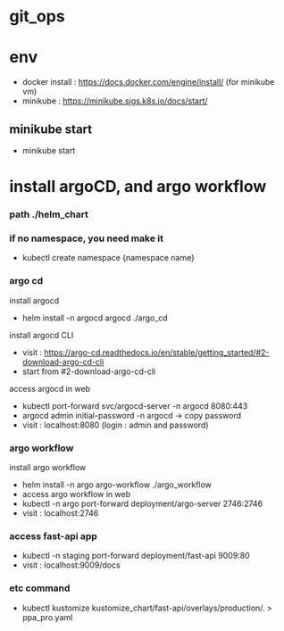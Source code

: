 # git_ops

# env 
- docker install : https://docs.docker.com/engine/install/ (for minikube vm)
- minikube : https://minikube.sigs.k8s.io/docs/start/

## minikube start
- minikube start

# install argoCD, and argo workflow

### path ./helm_chart
### if no namespace, you need make it
- kubectl create namespace {namespace name}
### argo cd
install argocd
- helm install -n argocd argocd ./argo_cd

install argocd CLI 
- visit : https://argo-cd.readthedocs.io/en/stable/getting_started/#2-download-argo-cd-cli
- start from #2-download-argo-cd-cli
  
access argocd in web
- kubectl port-forward svc/argocd-server -n argocd 8080:443
- argocd admin initial-password -n argocd -> copy password
- visit : localhost:8080 (login : admin and password)

### argo workflow
install argo workflow
- helm install -n argo argo-workflow ./argo_workflow
- access argo workflow in web
- kubectl -n argo port-forward deployment/argo-server 2746:2746
- visit : localhost:2746

### access fast-api app
- kubectl -n staging port-forward deployment/fast-api 9009:80
- visit : localhost:9009/docs


### etc command
- kubectl kustomize kustomize_chart/fast-api/overlays/production/. > ppa_pro.yaml

